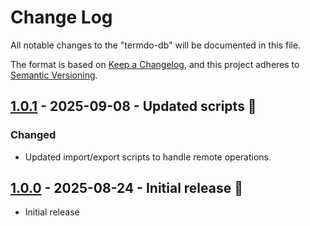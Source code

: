 # Change Log

All notable changes to the "termdo-db" will be documented in this file.

The format is based on [Keep a Changelog](https://keepachangelog.com/en/1.0.0/), and this project adheres to [Semantic Versioning](https://semver.org/spec/v2.0.0.html).

## [1.0.1] - 2025-09-08 - Updated scripts 🎉

### Changed

- Updated import/export scripts to handle remote operations.

## [1.0.0] - 2025-08-24 - Initial release 🎉

- Initial release

[1.0.1]: https://github.com/termdo-inc/termdo-db/releases/tag/v1.0.1
[1.0.0]: https://github.com/termdo-inc/termdo-db/releases/tag/v1.0.0
